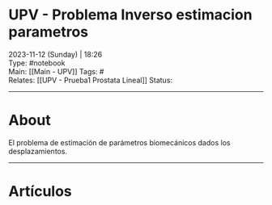 # UPV - Problema Inverso estimacion parametros  
2023-11-12 (Sunday) | 18:26   
Type: #notebook  
Main:  [[Main - UPV]]
Tags: #  
Relates: [[UPV - Prueba1 Prostata Lineal]]
Status: 

---
# About

El problema de estimación de parámetros biomecánicos dados los desplazamientos.   

---
# Artículos  
